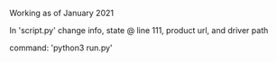 
Working as of January 2021

In 'script.py' change info, state @ line 111, product url, and driver path

command: 'python3 run.py'
